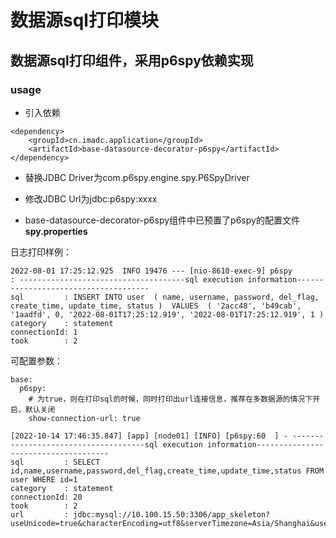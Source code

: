 # 数据源sql打印模块

## 数据源sql打印组件，采用p6spy依赖实现

### usage

* 引入依赖

~~~
<dependency>
    <groupId>cn.imadc.application</groupId>
    <artifactId>base-datasource-decorator-p6spy</artifactId>
</dependency>
~~~

* 替换JDBC Driver为com.p6spy.engine.spy.P6SpyDriver

* 修改JDBC Url为jdbc:p6spy:xxxx

* base-datasource-decorator-p6spy组件中已预置了p6spy的配置文件**spy.properties**

日志打印样例：

~~~
2022-08-01 17:25:12.925  INFO 19476 --- [nio-8610-exec-9] p6spy                                    : -------------------------------------sql execution information-------------------------------------
sql         : INSERT INTO user  ( name, username, password, del_flag, create_time, update_time, status )  VALUES  ( '2acc48', 'b49cab', '1aadfd', 0, '2022-08-01T17:25:12.919', '2022-08-01T17:25:12.919', 1 )
category    : statement
connectionId: 1
took        : 2
~~~

可配置参数：
~~~
base:
  p6spy:
    # 为true，则在打印sql的时候，同时打印出url连接信息，推荐在多数据源的情况下开启，默认关闭
    show-connection-url: true
~~~
~~~
[2022-10-14 17:46:35.847] [app] [node01] [INFO] [p6spy:60  ] - -------------------------------------sql execution information-------------------------------------
sql         : SELECT id,name,username,password,del_flag,create_time,update_time,status FROM user WHERE id=1 
category    : statement
connectionId: 20
took        : 2
url         : jdbc:mysql://10.100.15.50:3306/app_skeleton?useUnicode=true&characterEncoding=utf8&serverTimezone=Asia/Shanghai&useSSL=false
~~~